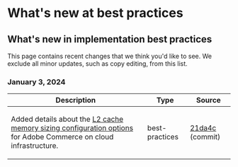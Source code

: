 # What's new at best practices

## What's new in implementation best practices

This page contains recent changes that we think you'd like to see. We exclude all minor updates, such as copy editing, from this list.

### January 3, 2024

<table style="table-layout:auto;">
  <thead>
    <tr>
      <th>Description</th>
      <th>Type</th>
      <th>Source</th>
    </tr>
  </thead>
  <tbody>
    <tr>
      <td><p>Added details about the <a href="https://experienceleague.adobe.com/docs/commerce-operations/implementation-playbook/best-practices/planning/redis-service-configuration.html">L2 cache memory sizing configuration options</a> for Adobe Commerce on cloud infrastructure.</p>
</td>
      <td>best-practices</td>
      <td><a href="https://github.com/AdobeDocs/commerce-operations.en/commit/21da4c22744dbb3b27b0dbe184b946788748a52e">21da4c</a> (commit)</td>
    </tr>
  </tbody>
</table><!-- date_group --><!-- month_group --><!-- year_group -->
